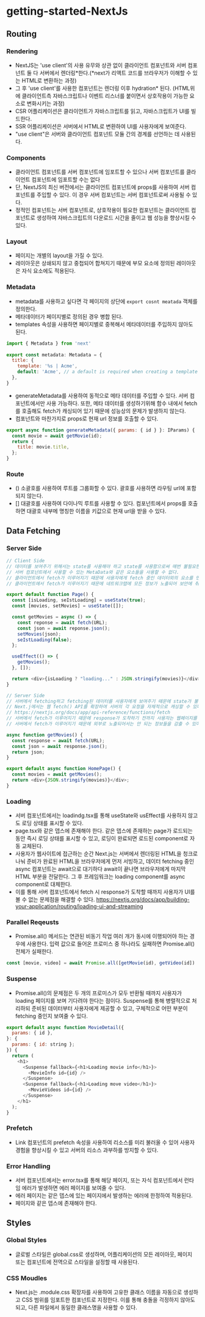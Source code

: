 # getting-started-NextJs

## Routing
### Rendering
- NextJS는 'use client'의 사용 유무와 상관 없이 클라이언트 컴포넌트와 서버 컴포넌트 둘 다 서버에서 렌더링*한다.(*next가 리액트 코드를 브라우저가 이해할 수 있는 HTML로 변환하는 과정) 
- 그 후 'use client'를 사용한 컴포넌트는 렌더링 이후 hydration* 된다. (HTML위에 클라이언트측 자바스크립트나 이벤트 리스너를 붙이면서 상호작용이 가능한 요소로 변화시키는 과정)
- CSR 어플리케이션은 클라이언트가 자바스크립트를 읽고, 자바스크립트가 UI를 빌드한다.
- SSR 어플리케이션은 서버에서 HTML로 변환하여 UI를 사용자에게 보여준다.
- "use client"은 서버와 클라이언트 컴포넌트 모듈 간의 경계를 선언하는 데 사용된다.

### Components
- 클라이언트 컴포넌트를 서버 컴포넌트에 임포트할 수 있으나 서버 컴포넌트를 클라이언트 컴포넌트에 임포트할 수는 없다
- 단, NextJS의 최신 버전에서는 클라이언트 컴포넌트에 props를 사용하여 서버 컴포넌트를 주입할 수 있다. 이 경우 서버 컴포넌트는 서버 컴포넌트로써 사용될 수 있다.
- 정적인 컴포넌트는 서버 컴포넌트로, 상호작용이 필요한 컴포넌트는 클라이언트 컴포넌트로 생성하여 자바스크립트의 다운로드 시간을 줄이고 웹 성능을 향상시킬 수 있다.

### Layout
- 페이지는 개별의 layout을 가질 수 있다.
- 레이아웃은 상쇄되지 않고 중첩되어 합쳐지기 때문에 부모 요소에 정의된 레이아웃은 자식 요소에도 적용된다.

### Metadata
- metadata를 사용하고 싶다면 각 페이지의 상단에  ```export cosnt meatada``` 객체를 정의한다.
- 메타데이터가 페이지별로 정의된 경우 병합 된다.
- templates 속성을 사용하면 페이지별로 중복해서 메타데이터를 주입하지 않아도 된다.
```javascript
import { Metadata } from 'next'
 
export const metadata: Metadata = {
  title: {
    template: '%s | Acme',
    default: 'Acme', // a default is required when creating a template
  },
}
```
- generateMetadata를 사용하여 동적으로 메타 데이터를 주입할 수 있다. 서버 컴포넌트에서만 사용 가능하다. 또한, 메타 데이터를 생성하기위해 함수 내에서 fetch를 호출해도 fetch가 캐싱되어 있기 때문에 성능상의 문제가 발생하지 않는다.
- 컴포넌트와 마찬가지로 props로 현재 url 정보를 호출할 수 있다.
```javascript
export async function generateMetadata({ params: { id } }: IParams) {
  const movie = await getMovie(id);
  return {
    title: movie.title,
  };
}
```


### Route
- () 소괄호를 사용하여 루트를 그룹화할 수 있다. 괄호를 사용하면 라우팅 url에 포함되지 않는다.
- [] 대괄호를 사용하여 다이나믹 루트를 사용할 수 있다. 컴포넌트에서 props를 호출하면 대괄호 내부메 명칭한 이름을 키값으로 현재 url을 받을 수 있다. 


## Data Fetching
### Server Side
```javascript
// Client Side
// 데이터를 보여주기 위해서는 state를 사용해야 하고 state를 사용함으로써 매번 불필요한 렌더링을 발생시킨다.
// 서버 컴포넌트에서 사용할 수 있는 MetaData와 같은 요소들을 사용할 수 없다.
// 클라이언트에서 fetch가 이루어지기 때문에 사용자에게 fetch 중인 데이터외의 요소를 먼저 보여줄 수 있다.
// 클라이언트에서 fetch가 이루어지기 때문에 네트워크탭에 모든 정보가 노출되어 보안에 취약하다.

export default function Page() {
  const [isLoading, seIstLoading] = useState(true);
  const [movies, setMovies] = useState([]);

  const getMovies = async () => {
    const reponse = await fetch(URL);
    const json = await reponse.json();
    setMovies(json);
    seIstLoading(false);
  };

  useEffect(() => {
    getMovies();
  }, []);

  return <div>{isLoading ? "loading..." : JSON.stringify(movies)}</div>;
}
```

```javascript
// Server Side
// 서버에서 fetching하고 fetching된 데이터를 사용자에게 보여주기 때문에 state가 불필요하다.
// Next.j에서는 웹 fetch() API를 확장하여 서버의 각 요청을 자체적으로 캐싱할 수 있다.
// https://nextjs.org/docs/app/api-reference/functions/fetch
// 서버에서 fetch가 이루어지기 때문에 response가 도착하기 전까지 사용자는 웹페이지를 볼 수 없다. 이를 방지하기 위해 loading.tsx 컴포넌트가 필요하다.
// 서버에서 fetch가 이루어지기 때문에 외부로 노출되어서는 안 되는 정보들을 감출 수 있어 보안에 유리하다.

async function getMovies() {
  const response = await fetch(URL);
  const json = await response.json();
  return json;
}

export default async function HomePage() {
  const movies = await getMovies();
  return <div>{JSON.stringify(movies)}</div>;
}
```

### Loading
- 서버 컴포넌트에서는 loadindg.tsx를 통해 useState와 usEffect를 사용하지 않고도 로딩 상태를 표시할 수 있다.
- page.tsx와 같은 뎁스에 존재해야 한다. 같은 뎁스에 존재하는 page가 로드되는 동안 즉시 로딩 상태를 표시할 수 있고, 로딩이 완료되면 로드된 component로 자동 교체된다.
- 사용자가 웹사이트에 접근하는 순간 Next.js는 서버에서 렌더링된 HTML을 청크로 나눠 준비가 완료된 HTML을 브라우저에게 먼저 서빙하고, 데이터 fetching 중인 async 컴포넌트는 await으로 대기하다 await이 끝나면 브라우저에게 마지막 HTML 부분을 전달한다. 그 후 프레임워크는 loading component를 async component로 대체한다.
- 이를 통해 서버 컴포넌트에서 fetch 시 response가 도착할 때까지 사용자가 UI를 볼 수 없는 문제점을 해결할 수 있다.
https://nextjs.org/docs/app/building-your-application/routing/loading-ui-and-streaming

### Parallel Reqeusts
- Promise.all() 메서드는 연관된 비동기 작업 여러 개가 동시에 이행되어야 하는 경우에 사용한다. 입력 값으로 들어온 프로미스 중 하나라도 실패하면 Promise.all() 전체가 실패한다.
```javascript
const [movie, video] = await Promise.all([getMovie(id), getVideo(id])
```

### Suspense
- Promise.all()의 문제점은 두 개의 프로미스가 모두 반환될 때까지 사용자가 loading 페이지를 보며 기다려야 한다는 점이다. Suspense를 통해 병렬적으로 처리하되 준비된 데이터부터 사용자에게 제공할 수 있고, 구체적으로 어떤 부분이 fetching 중인지 보여줄 수 있다.
```javascript
export default async function MovieDetail({
  params: { id },
}: {
  params: { id: string };
}) {
  return (
    <h1>
      <Suspense fallback={<h1>Loading movie info</h1>}>
        <MovieInfo id={id} />
      </Suspense>
      <Suspense fallback={<h1>Loading move video</h1>}>
        <MovieVideos id={id} />
      </Suspense>
    </h1>
  );
}
```

### Prefetch
- Link 컴포넌트의 prefetch 속성을 사용하여 리소스를 미리 불러올 수 있어 사용자 경험을 향상시킬 수 있고 서버의 리소스 과부하를 방지할 수 있다.

### Error Handling
- 서버 컴포넌트에서는 error.tsx를 통해 해당 페이지, 또는 자식 컴포넌트에서 런타임 에러가 발생하면 에러 페이지를 보여줄 수 있다.
- 에러 페이지는 같은 뎁스에 있는 페이지에서 발생하는 에러에 한정하여 적용된다.
- 페이지와 같은 뎁스에 존재해야 한다.

## Styles
### Global Styles
- 글로벌 스타일은 global.css로 생성하며, 어플리케이션의 모든 레이아웃, 페이지 또는 컴포넌트에 전역으로 스타일을 설정할 때 사용된다.

### CSS Moudles
- Next.js는 .module.css 확장자를 사용하여 고유한 클래스 이름을 자동으로 생성하고 CSS 범위를 임포트한 컴포넌트로 지정한다. 이를 통해 충돌을 걱정하지 않아도 되고, 다른 파일에서 동일한 클래스명을 사용할 수 있다.


